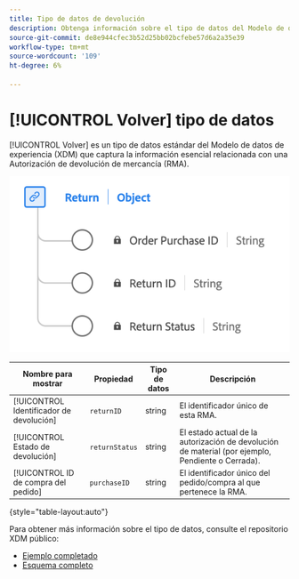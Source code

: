 ```yaml
---
title: Tipo de datos de devolución
description: Obtenga información sobre el tipo de datos del Modelo de datos de experiencia de retorno (XDM).
source-git-commit: de8e944cfec3b52d25bb02bcfebe57d6a2a35e39
workflow-type: tm+mt
source-wordcount: '109'
ht-degree: 6%

---
```


# [!UICONTROL Volver] tipo de datos

[!UICONTROL Volver] es un tipo de datos estándar del Modelo de datos de experiencia (XDM) que captura la información esencial relacionada con una Autorización de devolución de mercancía (RMA).

![Diagrama del tipo de datos Devolver.](../images/data-types/return.png)

| Nombre para mostrar | Propiedad | Tipo de datos | Descripción |
|----------------------------------|----------------------|-----------|--------------------------------------------------|
| [!UICONTROL Identificador de devolución] | `returnID` | string | El identificador único de esta RMA. |
| [!UICONTROL Estado de devolución] | `returnStatus` | string | El estado actual de la autorización de devolución de material (por ejemplo, Pendiente o Cerrada). |
| [!UICONTROL ID de compra del pedido] | `purchaseID` | string | El identificador único del pedido/compra al que pertenece la RMA. |

{style="table-layout:auto"}

Para obtener más información sobre el tipo de datos, consulte el repositorio XDM público:

* [Ejemplo completado](https://github.com/adobe/xdm/blob/master/components/datatypes/return.example.1.json)
* [Esquema completo](https://github.com/adobe/xdm/blob/master/components/datatypes/return.schema.json)

